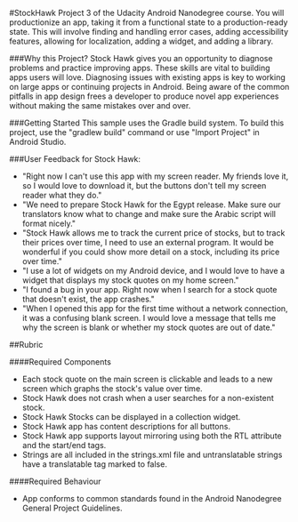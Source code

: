 #StockHawk
Project 3 of the Udacity Android Nanodegree course. You will productionize an app, taking it from a functional state to a production-ready state. This will involve finding and handling error cases, adding accessibility features, allowing for localization, adding a widget, and adding a library.

###Why this Project?
Stock Hawk gives you an opportunity to diagnose problems and practice improving apps. These skills are vital to building apps users will love.
Diagnosing issues with existing apps is key to working on large apps or continuing projects in Android. Being aware of the common pitfalls in app design frees a developer to produce novel app experiences without making the same mistakes over and over.

###Getting Started
This sample uses the Gradle build system. To build this project, use the "gradlew build" command or use "Import Project" in Android Studio.

###User Feedback for Stock Hawk:
- "Right now I can't use this app with my screen reader. My friends love it, so I would love to download it, but the buttons don't tell my screen reader what they do."
- "We need to prepare Stock Hawk for the Egypt release. Make sure our translators know what to change and make sure the Arabic script will format nicely."
- "Stock Hawk allows me to track the current price of stocks, but to track their prices over time, I need to use an external program. It would be wonderful if you could show more detail on a stock, including its price over time."
- "I use a lot of widgets on my Android device, and I would love to have a widget that displays my stock quotes on my home screen."
- "I found a bug in your app. Right now when I search for a stock quote that doesn't exist, the app crashes."
- "When I opened this app for the first time without a network connection, it was a confusing blank screen. I would love a message that tells me why the screen is blank or whether my stock quotes are out of date."

##Rubric

####Required Components
- Each stock quote on the main screen is clickable and leads to a new screen which graphs the stock's value over time.
- Stock Hawk does not crash when a user searches for a non-existent stock.
- Stock Hawk Stocks can be displayed in a collection widget.
- Stock Hawk app has content descriptions for all buttons.
- Stock Hawk app supports layout mirroring using both the RTL attribute and the start/end tags.
- Strings are all included in the strings.xml file and untranslatable strings have a translatable tag marked to false.

####Required Behaviour
- App conforms to common standards found in the Android Nanodegree General Project Guidelines.
